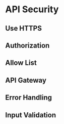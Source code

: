 # API Security

## Use HTTPS

## Authorization

## Allow List

## API Gateway

## Error Handling

## Input Validation



